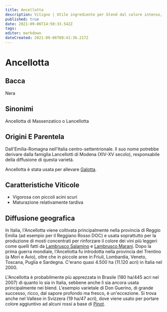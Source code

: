 ```yaml
---
title: Ancellotta
description: Vitigno | Utile ingrediente per blend dal colore intenso, apprezzato più per il colore, i tannini e l'acidità che per il suo sapore.
published: true
date: 2021-09-06T14:50:33.542Z
tags: 
editor: markdown
dateCreated: 2021-09-06T09:41:36.217Z
---
```


# Ancellotta

## Bacca
Nera
## Sinonimi
Ancellotta di Massenzatico o Lancellotta


## Origini E Parentela

Dall'Emilia-Romagna nell'Italia centro-settentrionale. Il suo nome potrebbe derivare dalla famiglia Lancellotti di Modena (XIV-XV secolo), responsabile della diffusione di questa varietà.

Ancellotta è stata usata per allevare [Galotta](/vitigni/bacca-nera/galotta).

## Caratteristiche Viticole

- Vigorosa con piccoli acini scuri
- Maturazione relativamente tardiva

## Diffusione geografica

In Italia, l'Ancellotta viene coltivata principalmente nella provincia di Reggio Emilia (ad esempio per il Reggiano Rosso DOC) e usata soprattutto per la produzione di mosti concentrati per rinforzare il colore dei vini più leggeri come quelli fatti da [Lambrusco Salamino](/vitigni/Italia/lambrusco-salamino) e [Lambrusco Marani](/vitigni/Italia/lambrusco-marani). Dopo la prima guerra mondiale, l'Ancellotta fu introdotta nella provincia del Trentino (a Mori e Avio), oltre che in piccole aree in Friuli, Lombardia, Veneto, Toscana, Puglia e Sardegna. C'erano quasi 4.500 ha (11.120 acri) in Italia nel 2000.

L'Ancellotta è probabilmente più apprezzata in Brasile (180 ha/445 acri nel 2007) di quanto lo sia in Italia, sebbene anche lì sia ancora usata principalmente nei blend. L'esempio varietale di Don Guerino, di grande successo, ricco, dal sapore profondo ma fresco, è un'eccezione. Si trova anche nel Vallese in Svizzera (19 ha/47 acri), dove viene usato per portare colore aggiuntivo ad alcuni rossi a base di [Pinot](/vitigni/Francia/pinot).